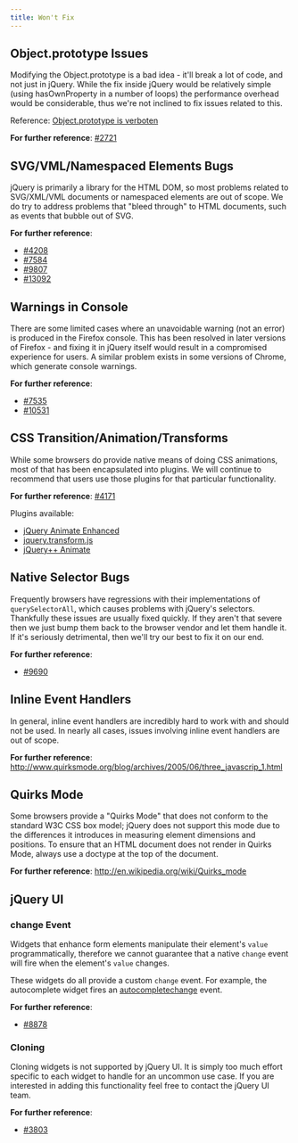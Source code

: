 ```yaml
---
title: Won't Fix
---
```


## Object.prototype Issues

Modifying the Object.prototype is a bad idea - it'll break a lot of code, and
not just in jQuery. While the fix inside jQuery would be relatively simple
(using hasOwnProperty in a number of loops) the performance overhead would be
considerable, thus we're not inclined to fix issues related to this.

Reference: [Object.prototype is verboten](http://erik.eae.net/archives/2005/06/06/22.13.54/)

**For further reference**: [ #2721 ]( http://bugs.jquery.com/ticket/2721 )

## SVG/VML/Namespaced Elements Bugs

jQuery is primarily a library for the HTML DOM, so most problems related to SVG/XML/VML 
documents or namespaced elements are out of scope. We do try to address problems
that "bleed through" to HTML documents, such as events that bubble out of SVG.

**For further reference**:

* [#4208](http://bugs.jquery.com/ticket/4208)
* [#7584](http://bugs.jquery.com/ticket/7584)
* [#9807](http://bugs.jquery.com/ticket/9807)
* [#13092](http://bugs.jquery.com/ticket/13092)

## Warnings in Console

There are some limited cases where an unavoidable warning (not an error) is
produced in the Firefox console. This has been resolved in later versions of
Firefox - and fixing it in jQuery itself would result in a compromised
experience for users. A similar problem exists in some versions of Chrome,
which generate console warnings.

**For further reference**:

* [#7535](http://bugs.jquery.com/ticket/7535)
* [#10531](http://bugs.jquery.com/ticket/10531)

## CSS Transition/Animation/Transforms

While some browsers do provide native means of doing CSS animations, most of
that has been encapsulated into plugins. We will continue to recommend that
users use those plugins for that particular functionality.

**For further reference**: [#4171](http://bugs.jquery.com/ticket/4171)

Plugins available:

* [jQuery Animate Enhanced](https://github.com/benbarnett/jQuery-Animate-Enhanced/)
* [jquery.transform.js](https://github.com/louisremi/jquery.transform.js)
* [jQuery++ Animate](http://jquerypp.com/#animate)

## Native Selector Bugs

Frequently browsers have regressions with their implementations of
`querySelectorAll`, which causes problems with jQuery's selectors. Thankfully
these issues are usually fixed quickly. If they aren't that severe then we
just bump them back to the browser vendor and let them handle it.
If it's seriously detrimental, then we'll try our best to fix it on our end.

**For further reference**:

* [#9690]( http://bugs.jquery.com/ticket/9690 )

## Inline Event Handlers

In general, inline event handlers are incredibly hard to work with and should
not be used. In nearly all cases, issues involving inline event handlers are
out of scope.

**For further reference**: http://www.quirksmode.org/blog/archives/2005/06/three_javascrip_1.html

## Quirks Mode

Some browsers provide a "Quirks Mode" that does not conform to the standard W3C
CSS box model; jQuery does not support this mode due to the differences it
introduces in measuring element dimensions and positions. To ensure that an
HTML document does not render in Quirks Mode, always use a doctype at the top
of the document.

**For further reference**: http://en.wikipedia.org/wiki/Quirks_mode

## jQuery UI

### change Event

Widgets that enhance form elements manipulate their element's `value` programmatically, 
therefore we cannot guarantee that a native `change` event will fire when the element's 
`value` changes.

These widgets do all provide a custom `change` event.  For example, the autocomplete 
widget fires an [autocompletechange](http://api.jqueryui.com/autocomplete/#event-change) event.

**For further reference**:

* [#8878]( http://bugs.jqueryui.com/ticket/8878 )

### Cloning

Cloning widgets is not supported by jQuery UI.  It is simply too much effort specific 
to each widget to handle for an uncommon use case.  If you are interested in adding
this functionality feel free to contact the jQuery UI team.

**For further reference**:

* [#3803]( http://bugs.jqueryui.com/ticket/3803 )

